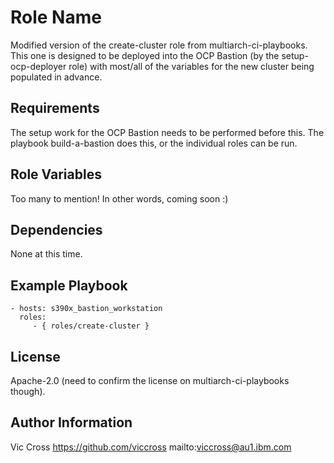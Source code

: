 Role Name
=========

Modified version of the create-cluster role from multiarch-ci-playbooks.  This one is designed to be deployed into the OCP Bastion (by the setup-ocp-deployer role) with most/all of the variables for the new cluster being populated in advance.

Requirements
------------

The setup work for the OCP Bastion needs to be performed before this.  The playbook build-a-bastion does this, or the individual roles can be run.

Role Variables
--------------

Too many to mention!  In other words, coming soon :)

Dependencies
------------

None at this time.

Example Playbook
----------------

    - hosts: s390x_bastion_workstation
      roles:
         - { roles/create-cluster }

License
-------

Apache-2.0 (need to confirm the license on multiarch-ci-playbooks though).

Author Information
------------------

Vic Cross
https://github.com/viccross
mailto:viccross@au1.ibm.com
